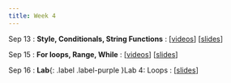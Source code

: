 ```yaml
---
title: Week 4
---
```


Sep 13
: **Style, Conditionals, String Functions**
  : \[[videos](https://www.youtube.com/playlist?list=PLr509y092L28AOrUdphblWlh_sJYcu4RR)\] \[[slides](https://docs.google.com/presentation/d/13KTDx14MZxZzPpZdDRpYj6zH468QUpQwzbLwhNFkGEQ/edit?usp=sharing)\]
<!--   : \[[videos](youtube.com)\] \[[slides](https://docs.google.com)\] -->
  
Sep 15
: **For loops, Range, While**
  : \[[videos](https://www.youtube.com/playlist?list=PLr509y092L28sQ4bv8s_aZgj5iq_HQLM9)\] \[[slides](https://docs.google.com/presentation/d/1JkPVEkA5VR7wj0m4xGnsXjr6a735ZQ0EGDVYOpOwy4g/edit?usp=sharing)\]

Sep 16
: **Lab**{: .label .label-purple }Lab 4: Loops
  : \[[slides](https://docs.google.com/presentation/d/164Zuv6pBf3LUsL6pMPmvqa7koCRePOJj7-x3J9eA4q4/edit#slide=id.p)\]

<!-- 
Sep 4
: **HW**{: .label .label-blue }Released: [HW2: Variables and Types](https://class.mimir.io/assignments/5e7aad41-169d-49e6-a052-1d64ba1fb545) -->


